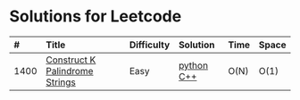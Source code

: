 # Solutions for Leetcode

| \# | Title | Difficulty | Solution | Time | Space |
| :--- | :--- | :--- | :--- | :--- | :--- |
| 1400 | [Construct K Palindrome Strings](https://leetcode.com/problems/construct-k-palindrome-strings) | Easy | [python](https://github.com/Barry-Chen-yup/Leetcode/blob/main/python/1400.%20Construct%20K%20Palindrome%20Strings.py) [C++](https://github.com/Barry-Chen-yup/Leetcode/blob/main/C%2B%2B/1400.%20Construct%20K%20Palindrome%20Strings.cpp)| O\(N\) | O\(1\) |
